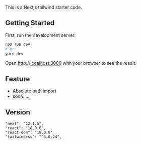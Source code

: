 This is a Nextjs tailwind starter code.

## Getting Started

First, run the development server:

```bash
npm run dev
# or
yarn dev
```

Open [http://localhost:3000](http://localhost:3000) with your browser to see the result.

## Feature

- Absolute path import
- soon......

## Version

```
"next": "12.1.5",
"react": "18.0.0",
"react-dom": "18.0.0"
"tailwindcss": "^3.0.24",
```
